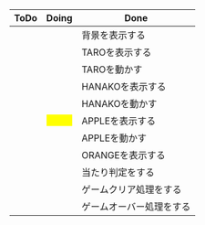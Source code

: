 |  ToDo  |  Doing  |  Done  |
| ---- | ---- | ---- |
|    | <div style="background-color: yellow;">   |  背景を表示する  |
|    | <div style="background-color: yellow;">   |  TAROを表示する  |
|    | <div style="background-color: yellow;">   |  TAROを動かす  |
|    | <div style="background-color: yellow;">   |  HANAKOを表示する  |
|    | <div style="background-color: yellow;">   |  HANAKOを動かす  |
|    | <div style="background-color: yellow;"> 　|  APPLEを表示する  |
|    | <div style="background-color: yellow;">  |  APPLEを動かす  |
|    | <div style="background-color: yellow;">   |  ORANGEを表示する  |
|    | <div style="background-color: yellow;">  |  当たり判定をする  |
|    | <div style="background-color: yellow;">  |  ゲームクリア処理をする  |
|    | <div style="background-color: yellow;">  |  ゲームオーバー処理をする  |